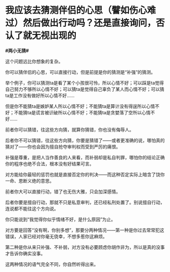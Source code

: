 # 我应该去猜测伴侣的心思（譬如伤心难过）然后做出行动吗？还是直接询问，否认了就无视出现的
**#两小无猜#** 

这个问题远比你想象的复杂。

你可以猜伴侣的心思，可以直接行动，但是前提是你的猜测是“补强”的猜测。

举个例子，你可以猜测ta是看了某个小孩很可怜，所以心情不好；可以踩是ta觉得自己努力不够所以心情不好；可以猜ta是觉得自己辜负了某人而心情不好；可以猜ta是工作没有做好所以心情不好……

但是你不能猜ta是嫉妒某人所以心情不好；不能猜ta是算计没有得逞所以心情不好；不能猜ta是谎言被识破所以心情不好；不能猜ta是贪婪落了空所以心情不好……

前者你可以猜错，往这些方向猜，就算你猜错，你也没有侮辱人。

后者你不可以猜错，往这些方向猜，你要是猜错了——或者更准确的说，哪怕真的猜对了——你也会因为擅自抢夺审判权而受到严厉的痛恨。

补强是尊重，是把人当作善良的人来看，而补弱却是私自判罪，哪怕你的结论正确你的程序也绝不合法，根本没有好结果可言。

对方能给你最轻的惩罚也就是直接否定你的判决——而这种否定实际上暗含了饶你一命、恩断义绝的意思。

前者你大可以直接行动，错了也无伤大雅，只会加深感情。

后者你要是擅自行动，那就不只是私意审判，还已经私刑处置了。别说擅自行动，连说都不能往这个方向说。

你只能说到“我觉得你似乎情绪不好，是什么原因”为止。

对方要是回答“没有啊，你别多想”，那要分两种情况——第一种是你过去常常犯这错误，人家已经对你毫无侥幸，不想多惹你这麻烦。

第二种是你从来只补强、不补弱，对方没有必要顾虑你胡作非为，所以是真的没事才告诉你确实没事。

这两种情况的语气完全不同，你自然听得出来。